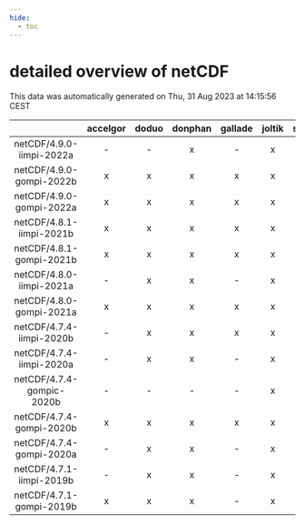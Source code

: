 ```yaml
---
hide:
  - toc
---
```


detailed overview of netCDF
===========================


This data was automatically generated on Thu, 31 Aug 2023 at 14:15:56 CEST  

| |accelgor|doduo|donphan|gallade|joltik|skitty|swalot|victini|
| :---: | :---: | :---: | :---: | :---: | :---: | :---: | :---: | :---: |
|netCDF/4.9.0-iimpi-2022a|-|-|x|-|x|x|x|x|
|netCDF/4.9.0-gompi-2022b|x|x|x|x|x|x|x|x|
|netCDF/4.9.0-gompi-2022a|x|x|x|x|x|x|x|x|
|netCDF/4.8.1-iimpi-2021b|x|x|x|x|x|x|x|x|
|netCDF/4.8.1-gompi-2021b|x|x|x|x|x|x|x|x|
|netCDF/4.8.0-iimpi-2021a|-|x|x|-|x|x|x|x|
|netCDF/4.8.0-gompi-2021a|x|x|x|x|x|x|x|x|
|netCDF/4.7.4-iimpi-2020b|-|x|x|x|x|x|x|x|
|netCDF/4.7.4-iimpi-2020a|-|x|x|-|x|x|x|x|
|netCDF/4.7.4-gompic-2020b|-|-|-|-|x|-|-|-|
|netCDF/4.7.4-gompi-2020b|x|x|x|x|x|x|x|x|
|netCDF/4.7.4-gompi-2020a|-|x|x|-|x|x|x|x|
|netCDF/4.7.1-iimpi-2019b|-|x|x|-|x|x|x|x|
|netCDF/4.7.1-gompi-2019b|x|x|x|-|x|x|x|x|
